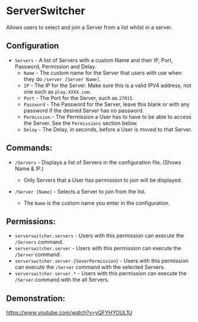 # ServerSwitcher
Allows users to select and join a Server from a list whilst in a server.

## Configuration
- `Servers` - A list of Servers with a custom Name and their IP, Port, Password, Permission and Delay.
  - `Name` - The custom name for the Server that users with use when they do `/server [Server Name]`.
  - `IP` - The IP for the Server. Make sure this is a valid IPV4 address, not one such as `play.XXXX.com`.
  - `Port` - The Port for the Server, such as `27015`.
  - `Password` - The Password for the Server, leave this blank or with any password if the desired Server has no password.
  - `Permission` - The Permission a User has to have to be able to access the Server. See the `Permissions` section below.
  - `Delay` - The Delay, in seconds, before a User is moved to that Server.

## Commands:
- `/Servers` - Displays a list of Servers in the configuration file. (Shows Name & IP.)
  - Only Servers that a User has permission to join will be displayed.
  
- `/Server [Name]` - Selects a Server to join from the list.
  - The `Name` is the custom name you enter in the configuration.

## Permissions:
- `serverswitcher.servers` - Users with this permission can execute the `/Servers` command.
- `serverswitcher.server` - Users with this permission can execute the `/Server` command.
- `serverswitcher.server.{SeverPermission}` - Users with this permission can execute the `/Server` command with the selected Servers.
- `serverswitcher.server.*` - Users with this permission can execute the `/Server` command with the all Servers.

## Demonstration:
https://www.youtube.com/watch?v=yQFYHYOUL1U
